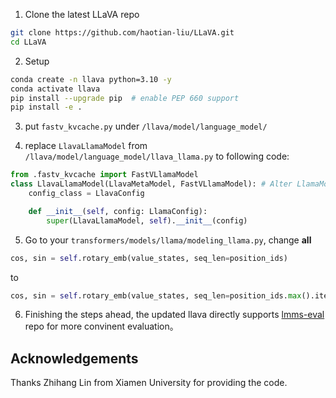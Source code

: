 1. Clone the latest LLaVA repo
```bash
git clone https://github.com/haotian-liu/LLaVA.git
cd LLaVA
```

2. Setup
```bash
conda create -n llava python=3.10 -y
conda activate llava
pip install --upgrade pip  # enable PEP 660 support
pip install -e .
```
3. put `fastv_kvcache.py` under `/llava/model/language_model/`

4. replace `LlavaLlamaModel` from `/llava/model/language_model/llava_llama.py` to following code:
```python
from .fastv_kvcache import FastVLlamaModel
class LlavaLlamaModel(LlavaMetaModel, FastVLlamaModel): # Alter LlamaModel to  FastVLlamaModel
    config_class = LlavaConfig

    def __init__(self, config: LlamaConfig):
        super(LlavaLlamaModel, self).__init__(config)
```

5. Go to your `transformers/models/llama/modeling_llama.py`, change **all**
```python
cos, sin = self.rotary_emb(value_states, seq_len=position_ids)
```

to

```python
cos, sin = self.rotary_emb(value_states, seq_len=position_ids.max().item() + 1)
```

6. Finishing the steps ahead, the updated llava directly supports [lmms-eval](https://github.com/EvolvingLMMs-Lab/lmms-eval) repo for more convinent evaluation。

## Acknowledgements

Thanks Zhihang Lin from Xiamen University for providing the code.
